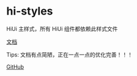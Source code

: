 # hi-styles

HiUi 主样式，所有 HiUi 组件都依赖此样式文件

[文档](https://chenshuangxinxi.github.io/hi-uniapp-ui-guide/components/style-vars.html)

Tips: 文档有点简陋，正在一点一点的优化完善！！！

[GitHub](https://github.com/ChenShuangXinXi/hi-uniapp-ui)
